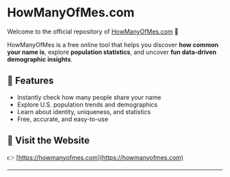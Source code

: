 # HowManyOfMes.com  

Welcome to the official repository of [HowManyOfMes.com](https://howmanyofmes.com) 🎉  

HowManyOfMes is a free online tool that helps you discover **how common your name is**, explore **population statistics**, and uncover **fun data-driven demographic insights**.  

## 🔹 Features  
- Instantly check how many people share your name  
- Explore U.S. population trends and demographics  
- Learn about identity, uniqueness, and statistics  
- Free, accurate, and easy-to-use  

## 🔗 Visit the Website  
👉 [https://howmanyofmes.com](https://howmanyofmes.com)  

---
